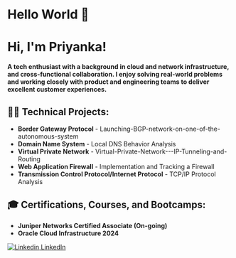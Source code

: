 # Hello World 🙏  


# Hi, I'm Priyanka!  
**A tech enthusiast with a background in cloud and network infrastructure, and cross-functional collaboration. I enjoy solving real-world problems and working closely with product and engineering teams to deliver excellent customer experiences.**  

## 👨‍💻 Technical Projects:  
- **Border Gateway Protocol** - Launching-BGP-network-on-one-of-the-autonomous-system  
- **Domain Name System** - Local DNS Behavior Analysis
- **Virtual Private Network** - Virtual-Private-Network---IP-Tunneling-and-Routing 
- **Web Application Firewall** - Implementation and Tracking a Firewall
- **Transmission Control Protocol/Internet Protocol** - TCP/IP Protocol Analysis


## 🎓 Certifications, Courses, and Bootcamps:  
- **Juniper Networks Certified Associate (On-going)**
- **Oracle Cloud Infrastructure 2024**

  
[![Linkedin](https://i.sstatic.net/gVE0j.png) LinkedIn](https://www.linkedin.com/)
&nbsp;



